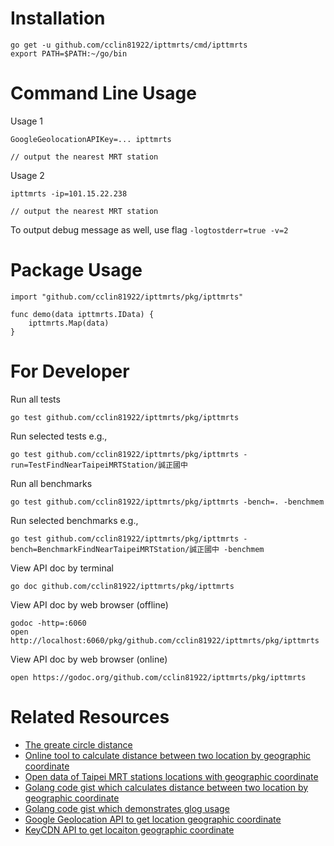 # Installation

```
go get -u github.com/cclin81922/ipttmrts/cmd/ipttmrts
export PATH=$PATH:~/go/bin
```

# Command Line Usage

Usage 1

```
GoogleGeolocationAPIKey=... ipttmrts

// output the nearest MRT station
``` 

Usage 2

```
ipttmrts -ip=101.15.22.238

// output the nearest MRT station
```

To output debug message as well, use flag `-logtostderr=true -v=2`

# Package Usage

```
import "github.com/cclin81922/ipttmrts/pkg/ipttmrts"

func demo(data ipttmrts.IData) {
    ipttmrts.Map(data)
}
```

# For Developer

Run all tests

```
go test github.com/cclin81922/ipttmrts/pkg/ipttmrts
```

Run selected tests e.g.,

```
go test github.com/cclin81922/ipttmrts/pkg/ipttmrts -run=TestFindNearTaipeiMRTStation/誠正國中
```

Run all benchmarks

```
go test github.com/cclin81922/ipttmrts/pkg/ipttmrts -bench=. -benchmem
```

Run selected benchmarks e.g.,

```
go test github.com/cclin81922/ipttmrts/pkg/ipttmrts -bench=BenchmarkFindNearTaipeiMRTStation/誠正國中 -benchmem
```

View API doc by terminal

```
go doc github.com/cclin81922/ipttmrts/pkg/ipttmrts
```

View API doc by web browser (offline)

```
godoc -http=:6060
open http://localhost:6060/pkg/github.com/cclin81922/ipttmrts/pkg/ipttmrts
```

View API doc by web browser (online)

```
open https://godoc.org/github.com/cclin81922/ipttmrts/pkg/ipttmrts
```

# Related Resources

* [The greate circle distance](http://wywu.pixnet.net/blog/post/26533759-%E7%B6%93%E7%B7%AF%E5%BA%A6%E8%A8%88%E7%AE%97%E8%B7%9D%E9%9B%A2%E5%85%AC%E5%BC%8F)
* [Online tool to calculate distance between two location by geographic coordinate](http://www.storyday.com/wp-content/uploads/2008/09/latlung_dis.html)
* [Open data of Taipei MRT stations locations with geographic coordinate](https://fusiontables.google.com/DataSource?docid=1QL2wqpruEvkPKhfb14Md9JMBzQIcKFFJ8wfAmORu#card:id=2)
* [Golang code gist which calculates distance between two location by geographic coordinate](https://blog.csdn.net/u013421629/article/details/72722714)
* [Golang code gist which demonstrates glog usage](https://gist.github.com/heatxsink/7221ebe499b0767d4784)
* [Google Geolocation API to get location geographic coordinate](https://developers.google.com/maps/documentation/geolocation/intro)
* [KeyCDN API to get locaiton geographic coordinate](https://tools.keycdn.com/geo)